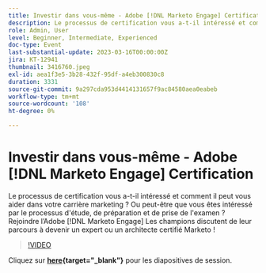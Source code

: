 ```yaml
---
title: Investir dans vous-même - Adobe [!DNL Marketo Engage] Certification
description: Le processus de certification vous a-t-il intéressé et comment il peut vous aider dans votre carrière marketing ? Ou peut-être que vous êtes intéressé par le processus d'étude, de préparation et de prise de l'examen ? Rejoindre l’Adobe [!DNL Marketo Engage] Les champions discutent de leur parcours à devenir un expert ou un architecte certifié Marketo !
role: Admin, User
level: Beginner, Intermediate, Experienced
doc-type: Event
last-substantial-update: 2023-03-16T00:00:00Z
jira: KT-12941
thumbnail: 3416760.jpeg
exl-id: aea1f3e5-3b28-432f-95df-a4eb300830c8
duration: 3331
source-git-commit: 9a297cda953d4414131657f9ac84580aea0eabeb
workflow-type: tm+mt
source-wordcount: '108'
ht-degree: 0%

---
```


# Investir dans vous-même - Adobe [!DNL Marketo Engage] Certification

Le processus de certification vous a-t-il intéressé et comment il peut vous aider dans votre carrière marketing ? Ou peut-être que vous êtes intéressé par le processus d&#39;étude, de préparation et de prise de l&#39;examen ? Rejoindre l’Adobe [!DNL Marketo Engage] Les champions discutent de leur parcours à devenir un expert ou un architecte certifié Marketo !

>[!VIDEO](https://video.tv.adobe.com/v/3416760/?quality=12&learn=on)

Cliquez sur **[here](assets/certification.pdf){target="_blank"}** pour les diapositives de session.

